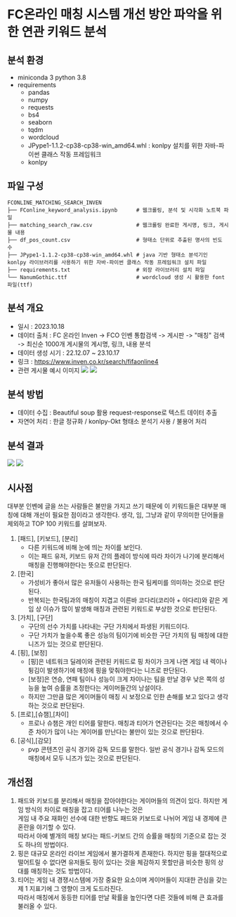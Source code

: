 # FC온라인 매칭 시스템 개선 방안 파악을 위한 연관 키워드 분석

## 분석 환경
- miniconda 3 python 3.8
- requirements
    - pandas
    - numpy
    - requests
    - bs4
    - seaborn
    - tqdm
    - wordcloud
    - JPype1-1.1.2-cp38-cp38-win_amd64.whl : konlpy 설치를 위한 자바-파이썬 클래스 작동 프레임워크
    - konlpy

## 파일 구성
```
FCONLINE_MATCHING_SEARCH_INVEN
├── FConline_keyword_analysis.ipynb      # 웹크롤링, 분석 및 시각화 노트북 파일
├── matching_search_raw.csv              # 웹크롤링 완료한 게시명, 링크, 게시물 내용
├── df_pos_count.csv                     # 형태소 단위로 추출된 명사의 빈도 수
├── JPype1-1.1.2-cp38-cp38-win_amd64.whl # java 기반 형태소 분석기인 konlpy 라이브러리를 사용하기 위한 자바-파이썬 클래스 작동 프레임워크 설치 파일
├── requirements.txt                     # 외장 라이브러리 설치 파일
└── NanumGothic.ttf                      # wordcloud 생성 시 활용한 font 파일(ttf)
```
## 분석 개요
- 일시 : 2023.10.18
- 데이터 출처 : FC 온라인 Inven -> FCO 인벤 통합검색 -> 게시판 -> "매칭" 검색 -> 최신순 1000개 게시물의 게시명, 링크, 내용 분석
- 데이터 생성 시기 : 22.12.07 ~ 23.10.17
- 링크 : https://www.inven.co.kr/search/fifaonline4
- 관련 게시물 예시 이미지
![](https://velog.velcdn.com/images/nembizzang/post/075b7fd9-fb68-4fd5-a7d0-fc45982f4fec/image.png)
![](https://velog.velcdn.com/images/nembizzang/post/971f7fad-293a-480f-823d-819332ce5a7b/image.png)
  
## 분석 방법
- 데이터 수집 : Beautiful soup 활용 request-response로 텍스트 데이터 추출
- 자연어 처리 : 한글 정규화 / konlpy-Okt 형태소 분석기 사용 / 불용어 처리
  
## 분석 결과
![](https://velog.velcdn.com/images/nembizzang/post/9eff3c99-1846-4567-b430-590a38119248/image.png)
![](https://velog.velcdn.com/images/nembizzang/post/432ffbdc-cccd-4ff0-bad1-3a323be8f3d4/image.png)

## 시사점
대부분 인벤에 글을 쓰는 사람들은 불만을 가지고 쓰기 때문에 이 키워드들은 대부분 매칭에 대해 개선이 필요한 점이라고 생각한다.
생각, 임, 그냥과 같이 무의미한 단어들을 제외하고 TOP 100 키워드를 살펴보자.

1. [패드], [키보드], [분리]
    - 다른 키워드에 비해 눈에 띄는 차이를 보인다.
    - 이는 패드 유저, 키보드 유저 간의 플레이 방식에 따라 차이가 나기에 분리해서 매칭을 진행해야한다는 뜻으로 판단된다.
2. [한국]
    - 가성비가 좋아서 많은 유저들이 사용하는 한국 팀케미를 의미하는 것으로 판단된다.
    - 반복되는 한국팀과의 매칭이 지겹고 이른바 코다리(코리아 + 아다리)와 같은 게임 상 이슈가 많이 발생해 매칭과 관련된 키워드로 부상한 것으로 판단된다.
3. [가치], [구단]
    - 구단의 선수 가치를 나타내는 구단 가치에서 파생된 키워드이다.
    - 구단 가치가 높을수록 좋은 성능의 팀이기에 비슷한 구단 가치의 팀 매칭에 대한 니즈가 있는 것으로 판단된다.
4. [핑], [보정]
    - [핑]은 네트워크 딜레이와 관련된 키워드로 핑 차이가 크게 나면 게임 내 렉이나 튕김이 발생하기에 매칭에 핑을 맞춰야한다는 니즈로 판단된다.
    - [보정]은 연승, 연패 팀이나 성능이 크게 차이나는 팀을 만날 경우 낮은 쪽의 성능을 높여 승률을 조정한다는 게이머들간의 낭설이다.
    - 하지만 그만큼 많은 게이머들이 매칭 시 보정으로 인한 손해를 보고 있다고 생각하는 것으로 판단된다.
5. [프로],[슈챔],[차이]
    - 프로나 슈챔은 개인 티어를 말한다. 매칭과 티어가 연관된다는 것은 매칭에서 수준 차이가 많이 나는 게이머를 만난다는 불만이 있는 것으로 판단된다.
6. [공식],[감모]
    - pvp 콘텐츠인 공식 경기와 감독 모드를 말한다. 일반 공식 경기나 감독 모드의 매칭에서 모두 니즈가 있는 것으로 판단된다.

## 개선점
1. 패드와 키보드를 분리해서 매칭을 잡아야한다는 게이머들의 의견이 있다. 하지만 게임 방식의 차이로 매칭을 잡고 티어를 나누는 것은<br>
   게임 내 주요 재화인 선수에 대한 반향도 패드와 키보드로 나뉘어 게임 내 경제에 큰 혼란을 야기할 수 있다.<br>
   따라서 아예 별개의 매칭 보다는 패드-키보드 간의 승률을 매칭의 기준으로 잡는 것도 하나의 방법이다.
2. 핑은 대규모 온라인 라이브 게임에서 불가결하게 존재한다. 하지만 핑을 절대적으로 떨어트릴 수 없다면 유저들도 핑이 있다는 것을 체감하지 못할만큼 비슷한 핑의 상대를 매칭하는 것도 방법이다.
3. 티어는 게임 내 경쟁시스템에 가장 중요한 요소이며 게이머들이 지대한 관심을 갖는 제 1 지표기에 그 영향이 크게 도드라진다.<br>
   따라서 매칭에서 동등한 티어를 만날 확률을 높인다면 다른 것들에 비해 큰 효과를 불러올 수 있다.